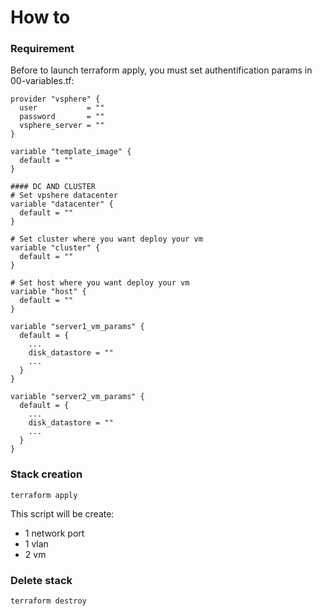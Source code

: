 # How to

### Requirement

Before to launch terraform apply, you must set authentification params in 00-variables.tf:
```
provider "vsphere" {
  user           = ""
  password       = ""
  vsphere_server = ""
}

variable "template_image" {
  default = ""
}

#### DC AND CLUSTER
# Set vpshere datacenter
variable "datacenter" {
  default = ""
}

# Set cluster where you want deploy your vm
variable "cluster" {
  default = ""
}

# Set host where you want deploy your vm
variable "host" {
  default = ""
}

variable "server1_vm_params" {
  default = {
    ...
    disk_datastore = ""
    ...
  }
}

variable "server2_vm_params" {
  default = {
    ...
    disk_datastore = ""
    ...
  }
}
```

### Stack creation

```
terraform apply
```

This script will be create:
  - 1 network port
  - 1 vlan
  - 2 vm

### Delete stack

```
terraform destroy
```
